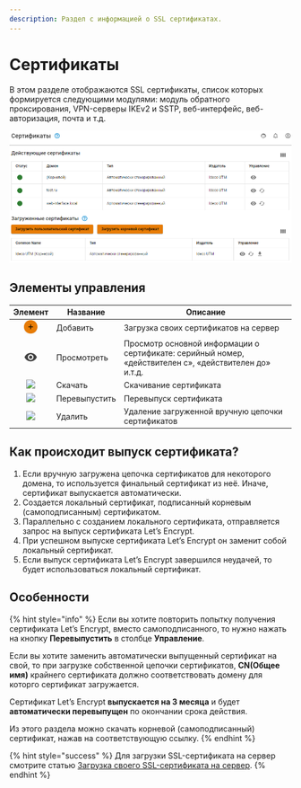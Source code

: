 ```yaml
---
description: Раздел с информацией о SSL сертификатах.
---
```


# Сертификаты

В этом разделе отображаются SSL сертификаты, список которых формируется следующими модулями: модуль обратного проксирования, VPN-серверы IKEv2 и SSTP, веб-интерфейс, веб-авторизация, почта и т.д.

![](../../../.gitbook/assets/certificates.png)

## Элементы управления

|                        Элемент                       | Название      | Описание                                                                                               |
| :--------------------------------------------------: | ------------- | ------------------------------------------------------------------------------------------------------ |
| ![](<../../../.gitbook/assets/ok-with-icon (3).png>) | Добавить      | Загрузка своих сертификатов на сервер                                                                  |
|   ![](<../../../.gitbook/assets/eye-icon (3).png>)   | Просмотреть   | Просмотр основной информации о сертификате: серийный номер, «действителен с», «действителен до» и.т.д. |
|   ![](../../../.gitbook/assets/download\_icon.png)   | Скачать       | Скачивание сертификата                                                                                 |
|  ![](../../../.gitbook/assets/re-release\_icon.png)  | Перевыпустить | Перевыпуск сертификата                                                                                 |
|    ![](../../../.gitbook/assets/delete\_icon.png)    | Удалить       | Удаление загруженной вручную цепочки сертификатов                                                      |

## Как происходит выпуск сертификата?

1. Если вручную загружена цепочка сертификатов для некоторого домена, то используется финальный сертификат из неё. Иначе, сертификат выпускается автоматически.
2. Создается локальный сертификат, подписанный корневым (самоподписанным) сертификатом.
3. Параллельно с созданием локального сертификата, отправляется запрос на выпуск сертификата Let’s Encrypt.
4. При успешном выпуске сертификата Let’s Encrypt он заменит собой локальный сертификат.
5. Если выпуск сертификата Let’s Encrypt завершился неудачей, то будет использоваться локальный сертификат.

## Особенности

{% hint style="info" %}
Если вы хотите повторить попытку получения сертификата Let’s Encrypt, вместо самоподписанного, то нужно нажать на кнопку **Перевыпустить** в столбце **Управление**.

Если вы хотите заменить автоматически выпущенный сертификат на свой, то при загрузке собственной цепочки сертификатов, **CN(Общее имя)** крайнего сертификата должно соответствовать домену для которго сертификат загружается.

Сертификат Let’s Encrypt **выпускается на 3 месяца** и будет **автоматически перевыпущен** по окончании срока действия.

Из этого раздела можно скачать корневой (самоподписанный) сертификат, нажав на соответствующую ссылку.
{% endhint %}

{% hint style="success" %}
Для загрузки SSL-сертификата на сервер смотрите статью [Загрузка своего SSL-сертификата на сервер](upload-ssl-certificate-to-server.md).
{% endhint %}
